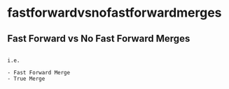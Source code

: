 # fastforwardvsnofastforwardmerges
## Fast Forward vs No Fast Forward Merges

```This reposiory is for testing two different kind of merges 

i.e.

- Fast Forward Merge
- True Merge
```
